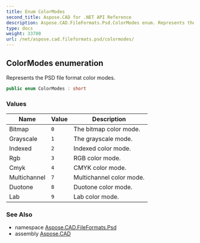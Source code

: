 ```yaml
---
title: Enum ColorModes
second_title: Aspose.CAD for .NET API Reference
description: Aspose.CAD.FileFormats.Psd.ColorModes enum. Represents the PSD file format color modes
type: docs
weight: 33700
url: /net/aspose.cad.fileformats.psd/colormodes/
---
```

## ColorModes enumeration

Represents the PSD file format color modes.

```csharp
public enum ColorModes : short
```

### Values

| Name | Value | Description |
| --- | --- | --- |
| Bitmap | `0` | The bitmap color mode. |
| Grayscale | `1` | The grayscale mode. |
| Indexed | `2` | Indexed color mode. |
| Rgb | `3` | RGB color mode. |
| Cmyk | `4` | CMYK color mode. |
| Multichannel | `7` | Multichannel color mode. |
| Duotone | `8` | Duotone color mode. |
| Lab | `9` | Lab color mode. |

### See Also

* namespace [Aspose.CAD.FileFormats.Psd](../../aspose.cad.fileformats.psd/)
* assembly [Aspose.CAD](../../)


